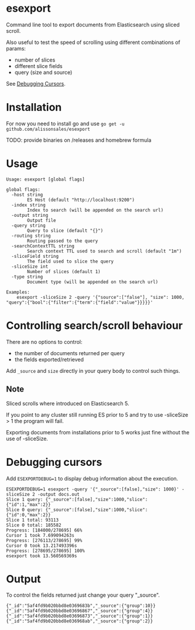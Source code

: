 # esexport

Command line tool to export documents from Elasticsearch using sliced scroll.

Also useful to test the speed of scrolling using different combinations of params:

* number of slices
* different slice fields
* query (size and source)

See [Debugging Cursors](#debugging-cursors).

# Installation

For now you need to install go and use `go get -u github.com/alissonsales/esexport`

TODO: provide binaries on /releases and homebrew formula

# Usage

```
Usage: esexport [global flags]

global flags:
  -host string
    	ES Host (default "http://localhost:9200")
  -index string
    	Index to search (will be appended on the search url)
  -output string
    	Output file
  -query string
    	Query to slice (default "{}")
  -routing string
    	Routing passed to the query
  -searchContextTTL string
    	Search context TTL used to search and scroll (default "1m")
  -sliceField string
    	The field used to slice the query
  -sliceSize int
    	Number of slices (default 1)
  -type string
    	Document type (will be appended on the search url)

Examples:
	esexport -sliceSize 2 -query '{"source":["false"], "size": 1000, "query":{"bool":{"filter":{"term":{"field":"value"}}}}}'
```

# Controlling search/scroll behaviour

There are no options to control:

* the number of documents returned per query
* the fields exported/retrieved

Add `_source` and `size` directly in your query body to control such things.

## Note

Sliced scrolls where introduced on Elasticsearch 5.

If you point to any cluster still running ES prior to 5 and try to use -sliceSize > 1 the program will fail.

Exporting documents from installations prior to 5 works just fine without the use of -sliceSize.

# Debugging cursors

Add `ESEXPORTDEBUG=1` to display debug information about the execution.

```
ESEXPORTDEBUG=1 esexport -query '{"_source":[false],"size": 1000}' -sliceSize 2 -output docs.out
Slice 1 query: {"_source":[false],"size":1000,"slice":{"id":1,"max":2}}
Slice 0 query: {"_source":[false],"size":1000,"slice":{"id":0,"max":2}}
Slice 1 total: 93113
Slice 0 total: 185582
Progress: [184000/278695] 66%
Cursor 1 took 7.699094263s
Progress: [276113/278695] 99%
Cursor 0 took 13.217493396s
Progress: [278695/278695] 100%
esexport took 13.560569369s
```

# Output

To control the fields returned just change your query "_source".

```
{"_id":"5af4fd9b020bbd8e0369683b","_source":{"group":10}}
{"_id":"5af4fd9b020bbd8e03696867","_source":{"group":4}}
{"_id":"5af4fd9b020bbd8e03696873","_source":{"group":1}}
{"_id":"5af4fd9b020bbd8e036968ab","_source":{"group":2}}
```
